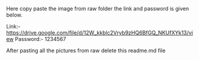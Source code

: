 Here copy paste the image from raw folder the link and password is given below.

Link:- https://drive.google.com/file/d/12W_kkblc2Vryb9zHQ6BfGQ_NKUfXYk13/view
Password:- 1234567

After pasting all the pictures from raw delete this readme.md file
